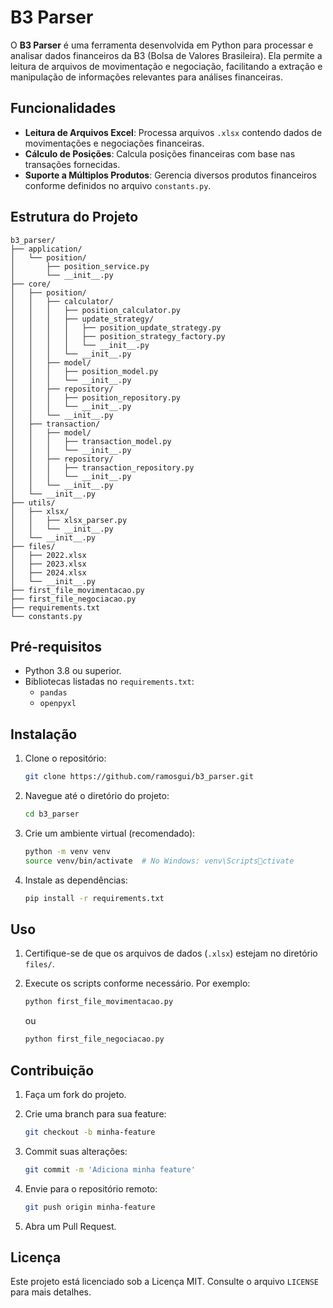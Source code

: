 # B3 Parser

O **B3 Parser** é uma ferramenta desenvolvida em Python para processar e analisar dados financeiros da B3 (Bolsa de Valores Brasileira). Ela permite a leitura de arquivos de movimentação e negociação, facilitando a extração e manipulação de informações relevantes para análises financeiras.

## Funcionalidades

- **Leitura de Arquivos Excel**: Processa arquivos `.xlsx` contendo dados de movimentações e negociações financeiras.
- **Cálculo de Posições**: Calcula posições financeiras com base nas transações fornecidas.
- **Suporte a Múltiplos Produtos**: Gerencia diversos produtos financeiros conforme definidos no arquivo `constants.py`.

## Estrutura do Projeto

```plaintext
b3_parser/
├── application/
│   └── position/
│       ├── position_service.py
│       └── __init__.py
├── core/
│   ├── position/
│   │   ├── calculator/
│   │   │   ├── position_calculator.py
│   │   │   ├── update_strategy/
│   │   │   │   ├── position_update_strategy.py
│   │   │   │   ├── position_strategy_factory.py
│   │   │   │   └── __init__.py
│   │   │   └── __init__.py
│   │   ├── model/
│   │   │   ├── position_model.py
│   │   │   └── __init__.py
│   │   ├── repository/
│   │   │   ├── position_repository.py
│   │   │   └── __init__.py
│   │   └── __init__.py
│   ├── transaction/
│   │   ├── model/
│   │   │   ├── transaction_model.py
│   │   │   └── __init__.py
│   │   ├── repository/
│   │   │   ├── transaction_repository.py
│   │   │   └── __init__.py
│   │   └── __init__.py
│   └── __init__.py
├── utils/
│   ├── xlsx/
│   │   ├── xlsx_parser.py
│   │   └── __init__.py
│   └── __init__.py
├── files/
│   ├── 2022.xlsx
│   ├── 2023.xlsx
│   ├── 2024.xlsx
│   └── __init__.py
├── first_file_movimentacao.py
├── first_file_negociacao.py
├── requirements.txt
└── constants.py
```

## Pré-requisitos

- Python 3.8 ou superior.
- Bibliotecas listadas no `requirements.txt`:
  - `pandas`
  - `openpyxl`

## Instalação

1. Clone o repositório:

   ```bash
   git clone https://github.com/ramosgui/b3_parser.git
   ```

2. Navegue até o diretório do projeto:

   ```bash
   cd b3_parser
   ```

3. Crie um ambiente virtual (recomendado):

   ```bash
   python -m venv venv
   source venv/bin/activate  # No Windows: venv\Scriptsctivate
   ```

4. Instale as dependências:

   ```bash
   pip install -r requirements.txt
   ```

## Uso

1. Certifique-se de que os arquivos de dados (`.xlsx`) estejam no diretório `files/`.
2. Execute os scripts conforme necessário. Por exemplo:

   ```bash
   python first_file_movimentacao.py
   ```

   ou

   ```bash
   python first_file_negociacao.py
   ```

## Contribuição

1. Faça um fork do projeto.
2. Crie uma branch para sua feature:

   ```bash
   git checkout -b minha-feature
   ```

3. Commit suas alterações:

   ```bash
   git commit -m 'Adiciona minha feature'
   ```

4. Envie para o repositório remoto:

   ```bash
   git push origin minha-feature
   ```

5. Abra um Pull Request.

## Licença

Este projeto está licenciado sob a Licença MIT. Consulte o arquivo `LICENSE` para mais detalhes.
